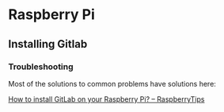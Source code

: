 # Raspberry Pi

## Installing Gitlab

### Troubleshooting

Most of the solutions to common problems have solutions here:

[How to install GitLab on your Raspberry Pi? – RaspberryTips](https://raspberrytips.com/gitlab-installation-raspberry-pi/)
